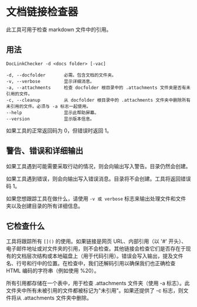 # 文档链接检查器

此工具可用于检查 markdown 文件中的引用。

## 用法

```text
DocLinkChecker -d <docs folder> [-vac]

-d, --docfolder       必需。包含文档的文件夹。
-v, --verbose         显示详细消息。
-a, --attachments     检查 docfolder 根目录中的 .attachments 文件夹是否有未引用的文件。
-c, --cleanup         从 docfolder 根目录中的 .attachments 文件夹中删除所有未引用的文件。必须与 -a 标志一起使用。
--help                显示此帮助屏幕。
--version             显示版本信息。
```

如果工具的正常返回码为 0，但错误时返回 1。

## 警告、错误和详细输出

如果工具遇到可能需要采取行动的情况，则会向输出写入警告。目录仍然会创建。

如果工具遇到错误，则会向输出写入错误消息。目录将不会创建。工具将返回错误码 1。

如果您想跟踪工具在做什么，请使用 `-v 或 verbose` 标志来输出处理文件和文件夹以及创建目录的所有详细信息。

## 它检查什么

工具将跟踪所有 `[]()` 的使用。如果链接是网页 URL、内部引用（以 '#' 开头）、电子邮件地址或对文件夹的引用，则不会检查。其他链接会检查它们是否存在于现有的文档层次结构或本地磁盘上（用于代码引用）。错误会写入输出，提及文件名、行号和行中的位置。在检查中，我们还解码引用以确保我们也正确检查 HTML 编码的字符串（例如使用 %20）。

所有引用都存储在一个表中，用于检查 .attachments 文件夹（使用 -a 标志）。此文件夹中所有未被引用的文件都被标记为"未引用"。如果还提供了 -c 标志，则文件将从 .attachments 文件夹中删除。
